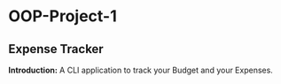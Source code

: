 # OOP-Project-1
## Expense Tracker
**Introduction:**
 A CLI application to track your Budget and your Expenses.
